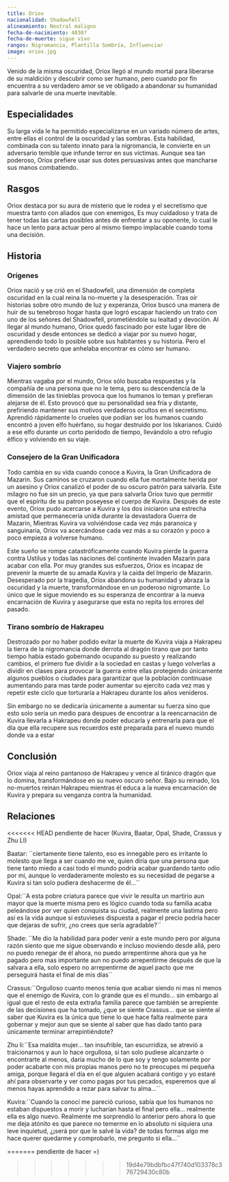 ```yaml
---
title: Oriox
nacionalidad: Shadowfell
alineamiento: Neutral maligno
fecha-de-nacimiento: 4030?
fecha-de-muerte: sigue vivo
rangos: Nigromancia, Plantilla Sombría, Influenciar
image: oriox.jpg
---
```


Venido de la misma oscuridad, Oriox llegó al mundo mortal para liberarse de su maldición y descubrir como ser humano, pero cuando por fin encuentra a su verdadero amor se ve obligado a abandonar su humanidad para salvarle de una muerte inevitable.

## Especialidades

Su larga vida le ha permitido especializarse en un variado número de artes, entre ellas el control de la oscuridad y las sombras. Esta habilidad, combinada con su talento innato para la nigromancia, le convierte en un adversario temible que infunde terror en sus víctimas. Aunque sea tan poderoso, Oriox prefiere usar sus dotes persuasivas antes que mancharse sus manos combatiendo.

## Rasgos

Oriox destaca por su aura de misterio que le rodea y el secretismo que muestra tanto con aliados que con enemigos, Es muy cuidadoso y trata de tener todas las cartas posibles antes de enfrentar a su oponente, lo cual le hace un lento para actuar pero al mismo tiempo implacable cuando toma una decisión.

## Historia

### Orígenes

Oriox nació y se crió en el Shadowfell, una dimensión de completa oscuridad en la cual reina la no-muerte y la desesperación. Tras oír historias sobre otro mundo de luz y experanza, Oriox buscó una manera de huir de su tenebroso hogar hasta que logró escapar haciendo un trato con uno de los señores del Shadowfell, prometiéndole su lealtad y devoción. Al llegar al mundo humano, Oriox quedó fascinado por este lugar libre de oscuridad y desde entonces se dedicó a viajar por su nuevo hogar, aprendiendo todo lo posible sobre sus habitantes y su historia. Pero el verdadero secreto que anhelaba encontrar es cómo ser humano.

### Viajero sombrío

Mientras vagaba por el mundo, Oriox sólo buscaba respuestas y la compañía de una persona que no le tema, pero su descendencia de la dimensión de las tinieblas provoca que los humanos lo teman y prefieran alejarse de él. Esto provocó que su personalidad sea fría y distante, prefiriendo mantener sus motivos verdaderos ocultos en el secretismo. Aprendió rápidamente lo crueles que podían ser los humanos cuando encontró a joven elfo huérfano, su hogar destruido por los Iskarianos. Cuidó a ese elfo durante un corto peridodo de tiempo, llevándolo a otro refugio élfico y volviendo en su viaje. 

### Consejero de la Gran Unificadora

Todo cambia en su vida cuando conoce a Kuvira, la Gran Unificadora de Mazarin. Sus caminos se cruzaron cuando ella fue mortalmente herida por un asesino y Oriox canalizó el poder de su oscuro patrón para salvarla. Este milagro no fue sin un precio, ya que para salvarla Oriox tuvo que permitir que el espíritu de su patron poseyese el cuerpo de Kuvira. Después de este evento, Oriox pudo acercarse a Kuvira y los dos iniciaron una estrecha amistad que permanecería unida durante la devastadora Guerra de Mazarin, Mientras Kuvira va volviéndose cada vez más paranoica y sanguinaria, Oriox va acercándose cada vez más a su corazón y poco a poco empieza a volverse humano.

Este sueño se rompe catastróficamente cuando Kuvira pierde la guerra contra Ustilus y todas las naciones del continente invaden Mazarin para acabar con ella. Por muy grandes sus esfuerzos, Oriox es incapaz de prevenir la muerte de su amada Kuvira y la caída del Imperio de Mazarin. Desesperado por la tragedia, Oriox abandona su humanidad y abraza la oscuridad y la muerte, transformándose en un poderoso nigromante. Lo único que le sigue moviendo es su esperanza de encontrar a la nueva encarnación de Kuvira y asegurarse que esta no repita los errores del pasado.

### Tirano sombrío de Hakrapeu

Destrozado por no haber podido evitar la muerte de Kuvira viaja a Hakrapeu la tierra de la nigromancia donde derrota al dragón tirano que por tanto tiempo había estado gobernando ocupando su puesto y realizando cambios, el primero fue dividir a la sociedad en castas y luego volverlas a dividir en clases para provocar la guerra entre ellas protegiendo únicamente algunos pueblos o ciudades para garantizar que la población continuase aumentando para mas tarde poder aumentar su ejercito cada vez mas y repetir este ciclo que torturaría a Hakrapeu durante los años venideros.

Sin embargo no se dedicaría únicamente a aumentar su fuerza sino que esto solo sería un medio para despues de encontrar a la reencarnación de Kuvira llevarla a Hakrapeu donde poder educarla y entrenarla para que el día que ella recupere sus recuerdos esté preparada para el nuevo mundo donde va a estar

## Conclusión

 Oriox viaja al reino pantanoso de Hakrapeu y vence al tiránico dragón que lo domina, transformándose en su nuevo oscuro señor. Bajo su reinado, los no-muertos reinan Hakrapeu mientras él educa a la nueva encarnación de Kuvira y prepara su venganza contra la humanidad.

## Relaciones

<<<<<<< HEAD
pendiente de hacer (Kuvira, Baatar, Opal, Shade, Crassus y Zhu LI)

Baatar: ``ciertamente tiene talento, eso es innegable pero es irritante lo molesto que llega a ser cuando me ve, quien diría que una persona que tiene tanto miedo a casi todo el mundo podría acabar guardando tanto odio por mi, aunque lo verdaderamente molesto es su necesidad de pegarse a Kuvira si tan solo pudiera deshacerme de él...´´

Opal:``A esta pobre criatura parece que vivir le resulta un martirio aun mayor que la muerte misma pero es lógico cuando toda su familia acaba peleándose por ver quien conquista su ciudad, realmente una lastima pero así es la vida aunque si estuvieses dispuesta a pagar el precio podría hacer que dejaras de sufrir, ¿no crees que sería agradable?´´

Shade: ``Me dio la habilidad para poder venir a este mundo pero por alguna razón siento que me sigue observando e incluso moviendo desde allá, pero no puedo renegar de él ahora, no puedo arrepentirme ahora que ya he pagado pero mas importante aun no puedo arrepentirme después de que la salvara a ella, solo espero no arrepentirme de aquel pacto que me perseguirá hasta el final de mis días´´

Crassus:``Orgulloso cuanto menos tenia que acabar siendo ni mas ni menos que el enemigo de Kuvira, con lo grande que es el mundo... sin embargo al igual que el resto de esta extraña familia parece que también se arrepiente de las decisiones que ha tomado, ¿que se siente Crassus... que se siente al saber que Kuvira es la única que tiene lo que hace falta realmente para gobernar y mejor aun que se siente al saber que has dado tanto para únicamente terminar arrepintiéndote?

Zhu li:``Esa maldita mujer... tan insufrible, tan escurridiza, se atrevió a traicionarnos y aun lo hace orgullosa, si tan solo pudiese alcanzarte o encontrarte al menos, daría mucho de lo que soy y tengo solamente por poder acabarte con mis propias manos pero no te preocupes mi pequeña amiga, porque llegará el día en el que alguien acabará contigo y yo estaré ahí para observarte y ver como pagas por tus pecados, esperemos que al menos hayas aprendido a rezar para salvar tu alma...´´

Kuvira:``Cuando la conocí me pareció curioso, sabía que los humanos no estaban dispuestos a morir y lucharían hasta el final pero ella... realmente ella es algo nuevo. Realmente me sorprendió lo anterior pero ahora lo que me deja atónito es que parece no temerme en lo absoluto ni siquiera una leve inquietud, ¿¡será por que le salvé la vida? de todas formas algo me hace querer quedarme y comprobarlo, me pregunto si ella...´´

=======
pendiente de hacer =)
>>>>>>> 19d4e79bdbfbc47f740d103378c376729430c80b
